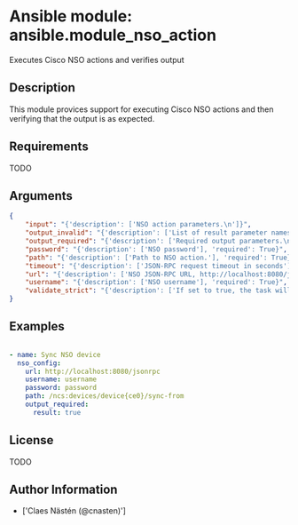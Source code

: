 # Ansible module: ansible.module_nso_action


Executes Cisco NSO actions and verifies output

## Description

This module provices support for executing Cisco NSO actions and then verifying that the output is as expected.

## Requirements

TODO

## Arguments

``` json
{
    "input": "{'description': ['NSO action parameters.\n']}",
    "output_invalid": "{'description': ['List of result parameter names that will cause the task to fail if they are present.\n']}",
    "output_required": "{'description': ['Required output parameters.\n']}",
    "password": "{'description': ['NSO password'], 'required': True}",
    "path": "{'description': ['Path to NSO action.'], 'required': True}",
    "timeout": "{'description': ['JSON-RPC request timeout in seconds'], 'default': 300, 'version_added': '2.6'}",
    "url": "{'description': ['NSO JSON-RPC URL, http://localhost:8080/jsonrpc'], 'required': True}",
    "username": "{'description': ['NSO username'], 'required': True}",
    "validate_strict": "{'description': ['If set to true, the task will fail if any output parameters not in output_required is present in the output.\n']}",
}
```

## Examples


``` yaml

- name: Sync NSO device
  nso_config:
    url: http://localhost:8080/jsonrpc
    username: username
    password: password
    path: /ncs:devices/device{ce0}/sync-from
    output_required:
      result: true

```

## License

TODO

## Author Information
  - ['Claes Nästén (@cnasten)']

